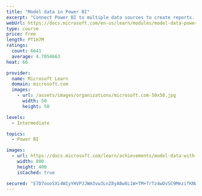 ```yaml
---
title: "Model data in Power BI"
excerpt: "Connect Power BI to multiple data sources to create reports. Define the relationship between your data sources."
webUrl: https://docs.microsoft.com/en-us/learn/modules/model-data-power-bi/
type: course
price: Free
length: PT1H7M
ratings:
  count: 6641
  average: 4.7054663
heat: 66

provider:
  name: Microsoft Learn
  domain: microsoft.com
  images:
    - url: /assets/images/organizations/microsoft.com-50x50.jpg
      width: 50
      height: 50

levels:
  - Intermediate

topics:
  - Power BI

images:
  - url: https://docs.microsoft.com/learn/achievements/model-data-with-power-bi-desktop-social.png
    width: 800
    height: 400
    isCached: true

secured: "E7D7oooSXi4WIyYHVPJJWm3vw3LnZ8yABw6L1W+TM+TrTz4wDvSC9MezifKNWpXbkO2kSWJxwR0Q3j0UNesKLzBx0aKkt5hXP0B4+zEXJ+B9VUlmUkT6IQNm/D9ytHAguR8frLckRdcVPG9zP1D0zvtt8xO7WlaKYLbjfVDECTUR8I7bn+mVDBW2v3RsVlnyr/8etilVpuh0g0Wehj9NdMpTvDKCvN2Ds3L5jGov5akKnAJzrdLoRaVGEdNoRbmraMJ09suahFQNOJW0p44x6h9zswBh3MUJ2u47TDjk/wvNHThVi2LSwZ26q8tkG620RFHBdnrawQyQAuVVlsdCg4TCuuDCsMe1rO5zlWmSyUe9u7BC4DfO8AiLm/yX4VS6047f+dYgVyb8aXWJMjGwvdgkoLz0cXaBKShHF2zSFVM=;aQzW1XIzybJQc5nquGeOKg=="
---
```


